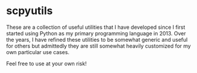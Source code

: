 scpyutils
=========
These are a collection of useful utilities that I have developed since I first started
using Python as my primary programming language in 2013. Over the years, I have refined
these utilities to be somewhat generic and useful for others but admittedly they are
still somewhat heavily customized for my own particular use cases.

Feel free to use at your own risk!

